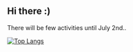 ## Hi there :)
There will be few activities until July 2nd..

[![Top Langs](https://github-readme-stats.vercel.app/api/top-langs/?layout=compact&langs_count=6&username=sanha1229)](https://github.com/sanha1229)
